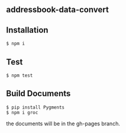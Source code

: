 ## addressbook-data-convert

## Installation

```
$ npm i
```

## Test 

```
$ npm test
```

## Build Documents

```
$ pip install Pygments
$ npm i groc
```

the documents will be in the gh-pages branch.
